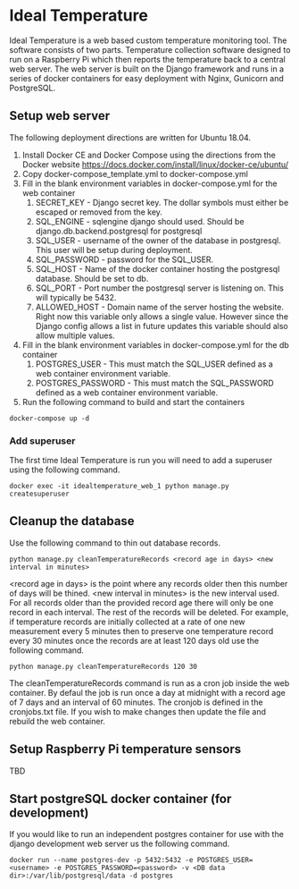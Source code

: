# Ideal Temperature
Ideal Temperature is a web based custom temperature monitoring tool. The software consists of two parts. Temperature collection software designed to run on a Raspberry Pi which then reports the temperature back to a central web server. The web server is built on the Django framework and runs in a series of docker containers for easy deployment with Nginx, Gunicorn and PostgreSQL.

## Setup web server
The following deployment directions are written for Ubuntu 18.04.
1. Install Docker CE and Docker Compose using the directions from the Docker website
https://docs.docker.com/install/linux/docker-ce/ubuntu/
1. Copy docker-compose_template.yml to docker-compose.yml
1. Fill in the blank environment variables in docker-compose.yml for the web container
    1. SECRET_KEY - Django secret key. The dollar symbols must either be escaped or removed from the key.
    1. SQL_ENGINE - sqlengine django should used. Should be django.db.backend.postgresql for postgresql
    1. SQL_USER - username of the owner of the database in postgresql. This user will be setup during deployment.
    1. SQL_PASSWORD - password for the SQL_USER.
    1. SQL_HOST - Name of the docker container hosting the postgresql database. Should be set to db.
    1. SQL_PORT - Port number the postgresql server is listening on. This will typically be 5432.
    1. ALLOWED_HOST - Domain name of the server hosting the website. Right now this variable only allows a single value. However since the Django config allows a list in future updates this variable should also allow multiple values.
1. Fill in the blank environment variables in docker-compose.yml for the db container
    1. POSTGRES_USER - This must match the SQL_USER defined as a web container environment variable.
    1. POSTGRES_PASSWORD - This must match the SQL_PASSWORD defined as a web container environment variable.
1. Run the following command to build and start the containers
```
docker-compose up -d
```

### Add superuser
The first time Ideal Temperature is run you will need to add a superuser using the following command.
```
docker exec -it idealtemperature_web_1 python manage.py createsuperuser
```

## Cleanup the database
Use the following command to thin out database records.
```
python manage.py cleanTemperatureRecords <record age in days> <new interval in minutes>
```
\<record age in days\> is the point where any records older then this number of days will be thined.
\<new interval in minutes\> is the new interval used. For all records older than the provided record age there will only be one record in each interval. The rest of the records will be deleted.
For example, if temperature records are initially collected at a rate of one new measurement every 5 minutes then to preserve one temperature record every 30 minutes once the records are at least 120 days old use the following command.
```
python manage.py cleanTemperatureRecords 120 30
```
The cleanTemperatureRecords command is run as a cron job inside the web container. By defaul the job is run once a day at midnight with a record age of 7 days and an interval of 60 minutes. The cronjob is defined in the cronjobs.txt file. If you wish to make changes then update the file and rebuild the web container.

## Setup Raspberry Pi temperature sensors
TBD

## Start postgreSQL docker container (for development)
If you would like to run an independent postgres container for use with the django development web server us the following command.
```
docker run --name postgres-dev -p 5432:5432 -e POSTGRES_USER=<username> -e POSTGRES_PASSWORD=<password> -v <DB data dir>:/var/lib/postgresql/data -d postgres
```
